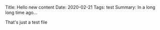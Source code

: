 Title: Hello new content
Date: 2020-02-21
Tags: test
Summary: In a long long time ago...

That's just a test file

